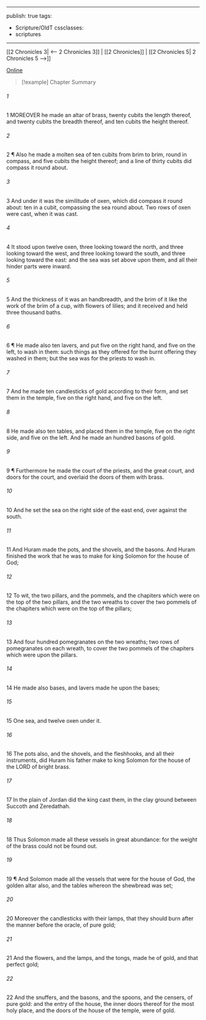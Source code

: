 

---
publish: true
tags:
  - Scripture/OldT
cssclasses:
  - scriptures
---
[[2 Chronicles 3| <-- 2 Chronicles 3]] | [[2 Chronicles]] | [[2 Chronicles 5| 2 Chronicles 5 -->]]

[Online](https://churchofjesuschrist.org/study/scriptures/ot/2-chr/4?lang=eng)

>[!example] Chapter Summary
>
###### 1
1 MOREOVER he made an altar of brass, twenty cubits the length thereof, and twenty cubits the breadth thereof, and ten cubits the height thereof.
###### 2
2 ¶ Also he made a molten sea of ten cubits from brim to brim, round in compass, and five cubits the height thereof; and a line of thirty cubits did compass it round about.
###### 3
3 And under it was the similitude of oxen, which did compass it round about: ten in a cubit, compassing the sea round about.  Two rows of oxen were cast, when it was cast.
###### 4
4 It stood upon twelve oxen, three looking toward the north, and three looking toward the west, and three looking toward the south, and three looking toward the east: and the sea was set above upon them, and all their hinder parts were inward.
###### 5
5 And the thickness of it was an handbreadth, and the brim of it like the work of the brim of a cup, with flowers of lilies; and it received and held three thousand baths.
###### 6
6 ¶ He made also ten lavers, and put five on the right hand, and five on the left, to wash in them: such things as they offered for the burnt offering they washed in them; but the sea was for the priests to wash in.
###### 7
7 And he made ten candlesticks of gold according to their form, and set them in the temple, five on the right hand, and five on the left.
###### 8
8 He made also ten tables, and placed them in the temple, five on the right side, and five on the left.  And he made an hundred basons of gold.
###### 9
9 ¶ Furthermore he made the court of the priests, and the great court, and doors for the court, and overlaid the doors of them with brass.
###### 10
10 And he set the sea on the right side of the east end, over against the south.
###### 11
11 And Huram made the pots, and the shovels, and the basons.  And Huram finished the work that he was to make for king Solomon for the house of God;
###### 12
12 To wit, the two pillars, and the pommels, and the chapiters which were on the top of the two pillars, and the two wreaths to cover the two pommels of the chapiters which were on the top of the pillars;
###### 13
13 And four hundred pomegranates on the two wreaths; two rows of pomegranates on each wreath, to cover the two pommels of the chapiters which were upon the pillars.
###### 14
14 He made also bases, and lavers made he upon the bases;
###### 15
15 One sea, and twelve oxen under it.
###### 16
16 The pots also, and the shovels, and the fleshhooks, and all their instruments, did Huram his father make to king Solomon for the house of the LORD of bright brass.
###### 17
17 In the plain of Jordan did the king cast them, in the clay ground between Succoth and Zeredathah.
###### 18
18 Thus Solomon made all these vessels in great abundance: for the weight of the brass could not be found out.
###### 19
19 ¶ And Solomon made all the vessels that were for the house of God, the golden altar also, and the tables whereon the shewbread was set;
###### 20
20 Moreover the candlesticks with their lamps, that they should burn after the manner before the oracle, of pure gold;
###### 21
21 And the flowers, and the lamps, and the tongs, made he of gold, and that perfect gold;
###### 22
22 And the snuffers, and the basons, and the spoons, and the censers, of pure gold: and the entry of the house, the inner doors thereof for the most holy place, and the doors of the house of the temple, were of gold.



